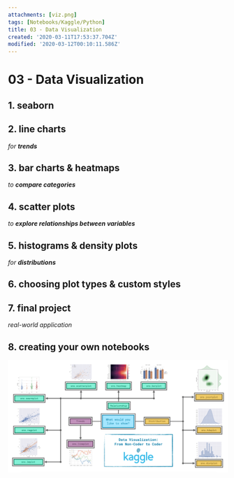 ```yaml
---
attachments: [viz.png]
tags: [Notebooks/Kaggle/Python]
title: 03 - Data Visualization
created: '2020-03-11T17:53:37.704Z'
modified: '2020-03-12T00:10:11.586Z'
---
```


# 03 - Data Visualization

## 1. seaborn
## 2. line charts
*for **trends***
## 3. bar charts & heatmaps
*to **compare categories***
## 4. scatter plots
*to **explore relationships between variables***
## 5. histograms & density plots
*for **distributions***
## 6. choosing plot types & custom styles
## 7. final project
*real-world application*
## 8. creating your own notebooks

![alt text](../attachments/viz.png "Visualization Types")
